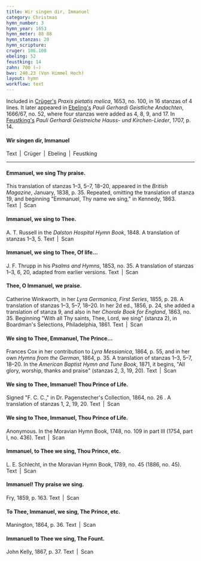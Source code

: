 ```yaml
---
title: Wir singen dir, Immanuel
category: Christmas
hymn_number: 3
hymn_year: 1653
hymn_meter: 88 88
hymn_stanzas: 20
hymn_scripture: 
cruger: 186.100
ebeling: 52
feustking: 14
zahn: 700 (—)
bwv: 248.23 (Von Himmel Hoch)
layout: hymn
workflow: text
---
```

Included in [Crüger's](/authors/crüger) *Praxis pietatis melica*, 1653, no. 100, in 16 stanzas of 4 lines. It later appeared in [Ebeling's](/authors/ebeling) *Pauli Gerhardi Geistliche Andachten*, 1666/67, no. 52, where four stanzas were added as 4, 8, 9, and 17. In [Feustking's](/authors/feustking) *Pauli Gerhardi Geistreiche Hauss- und Kirchen-Lieder*, 1707, p. 14.

#### Wir singen dir, Immanuel

Text \| Crüger \| Ebeling \| Feustking  

---

#### Emmanuel, we sing Thy praise.

This translation of stanzas 1–3, 5–7, 18–20, appeared in the *British Magazine*, January, 1838, p. 35. Repeated, omitting the translation of stanza 19, and beginning "Emmanuel, Thy name we sing," in Kennedy, 1863. Text \| Scan

#### Immanuel, we sing to Thee.

A. T. Russell in the *Dalston Hospital Hymn Book*, 1848. A translation of stanzas 1–3, 5. Text \| Scan

#### Immanuel, we sing to Thee, Of life…

J. F. Thrupp in his *Psalms and Hymns*, 1853, no. 35. A translation of stanzas 1–3, 6, 20, adapted from earlier versions. Text \| Scan

#### Thee, O Immanuel, we praise.

Catherine Winkworth, in her *Lyra Germanica, First Series*, 1855, p. 28. A translation of stanzas 1–3, 5–7, 18–20. In her 2d ed., 1856, p. 24, she added a translation of stanza 9, and also in her *Chorale Book for England*, 1863, no. 35. Beginning "With all Thy saints, Thee, Lord, we sing" (stanza 2), in Boardman's Selections, Philadelphia, 1861. Text \| Scan

#### We sing to Thee, Emmanuel, The Prince…

Frances Cox in her contribution to *Lyra Messianica*, 1864, p. 55, and in her own *Hymns from the German*, 1864, p. 35. A translation of stanzas 1–3, 5–7, 18–20. In the *American Baptist Hymn and Tune Book*, 1871, it begins, "All glory, worship, thanks and praise" (stanzas 2, 3, 19, 20). Text \| Scan

#### We sing to Thee, Immanuel! Thou Prince of Life.

Signed "F. C. C.," in Dr. Pagenstecher's Collection, 1864, no. 26 . A translation of stanzas 1, 2, 19, 20. Text \| Scan

#### We sing to Thee, Immanuel, Thou Prince of Life.

Anonymous. In the Moravian Hymn Book, 1748, no. 109 in part III (1754, part I, no. 436). Text \| Scan

#### Immanuel, to Thee we sing, Thou Prince, etc.

L. E. Schlecht, in the Moravian Hymn Book, 1789, no. 45 (1886, no. 45). Text \| Scan

#### Immanuel! Thy praise we sing.

Fry, 1859, p. 163. Text \| Scan

#### To Thee, Immanuel, we sing, The Prince, etc.

Manington, 1864, p. 36. Text \| Scan

#### Immanuell to Thee we sing, The Fount.

John Kelly, 1867, p. 37. Text \| Scan

